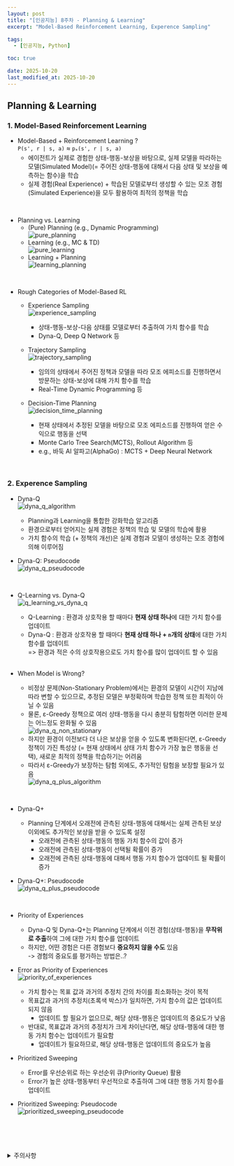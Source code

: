 ```yaml
---
layout: post
title: "[인공지능] 8주차 - Planning & Learning"
excerpt: "Model-Based Reinforcement Learning, Experence Sampling"

tags:
  - [인공지능, Python]

toc: true

date: 2025-10-20
last_modified_at: 2025-10-20
---
```

## Planning & Learning
### 1. Model-Based Reinforcement Learning
- Model-Based + Reinforcement Learning ?  
`P(s', r | s, a)` ≈ `p`<sub>`*`</sub>`(s', r | s, a)`
  - 에이전트가 실제로 경험한 상태-행동-보상을 바탕으로, 실제 모델을 따라하는 모델(Simulated Model)(= 주어진 상태-행동에 대해서 다음 상태 및 보상을 예측하는 함수)을 학습
  - 실제 경험(Real Experience) + 학습된 모델로부터 생성할 수 있는 모조 경험(Simulated Experience)을 모두 활용하여 최적의 정책을 학습  

<br>

- Planning vs. Learning
  - (Pure) Planning (e.g., Dynamic Programming)  
  ![pure_planning][def]  
  - Learning (e.g., MC & TD)  
  ![pure_learning][def2]  
  - Learning + Planning  
  ![learning_planning][def3]  

<br>

- Rough Categories of Model-Based RL
  - Experience Sampling  
  ![experience_sampling][def4]
    - 상태-행동-보상-다음 상태를 모델로부터 추출하여 가치 함수를 학습  
    - Dyna-Q, Deep Q Network 등

  - Trajectory Sampling  
  ![trajectory_sampling][def5]  
    - 임의의 상태에서 주어진 정책과 모델을 따라 모조 에피소드를 진행하면서 방문하는 상태-보상에 대해 가치 함수를 학습
    - Real-Time Dynamic Programming 등

  - Decision-Time Planning  
  ![decision_time_planning][def6]  
    - 현재 상태에서 추정된 모델을 바탕으로 모조 에피소드를 진행하여 얻은 수익으로 행동을 선택
    - Monte Carlo Tree Search(MCTS), Rollout Algorithm 등  
    - e.g., 바둑 AI 알파고(AlphaGo) : MCTS + Deep Neural Network

<br>

### 2. Experence Sampling
- Dyna-Q  
![dyna_q_algorithm][def7]  
  - Planning과 Learning을 통합한 강화학습 알고리즘
  - 환경으로부터 얻어지는 실제 경험은 정책의 학습 및 모델의 학습에 활용
  - 가치 함수의 학습 (+ 정책의 개선)은 실제 경험과 모델이 생성하는 모조 경험에 의해 이루어짐  

- Dyna-Q: Pseudocode  
![dyna_q_pseudocode][def8]  

<br>

- Q-Learning vs. Dyna-Q  
![q_learning_vs_dyna_q][def9]  
  - Q-Learning : 환경과 상호작용 할 때마다 **현재 상태 하나**에 대한 가치 함수를 업데이트
  - Dyna-Q : 환경과 상호작용 할 때마다 **현재 상태 하나 + `n`개의 상태**에 대한 가치 함수를 업데이트  
  => 환경과 적은 수의 상호작용으로도 가치 함수를 많이 업데이트 할 수 있음  

  <br>

- When Model is Wrong?
  - 비정상 문제(Non-Stationary Problem)에서는 환경의 모델이 시간이 지남에 따라 변할 수 있으므로, 추정된 모델은 부정확하며 학습한 정책 또한 최적이 아닐 수 있음  
  - 물론, ε-Greedy 정책으로 여러 상태-행동을 다시 충분히 탐험하면 이러한 문제는 어느정도 완화될 수 있음  
  ![dyna_q_non_stationary][def10]  
  - 하지만 환경이 이전보다 더 나은 보상을 얻을 수 있도록 변화된다면, ε-Greedy 정책이 가진 특성상 (= 현재 상태에서 상태 가치 함수가 가장 높은 행동을 선택), 새로운 최적의 정책을 학습하기는 어려움  
  - 따라서 ε-Greedy가 보장하는 탐험 외에도, 추가적인 탐험을 보장할 필요가 있음  
  ![dyna_q_plus_algorithm][def11]  

<br>

- Dyna-Q+
  - Planning 단계에서 오래전에 관측된 상태-행동에 대해서는 실제 관측된 보상 이외에도 추가적인 보상을 받을 수 있도록 설정  
    - 오래전에 관측된 상태-행동의 행동 가치 함수의 값이 증가
    - 오래전에 관측된 상태-행동이 선택될 확률이 증가
    - 오래전에 관측된 상태-행동에 대해서 행동 가치 함수가 업데이트 될 확률이 증가  

- Dyna-Q+: Pseudocode  
![dyna_q_plus_pseudocode][def12]  

<br>

- Priority of Experiences
  - Dyna-Q 및 Dyna-Q+는 Planning 단계에서 이전 경험(상태-행동)을 **무작위로 추출**하여 그에 대한 가치 함수를 업데이트
  - 하지만, 어떤 경험은 다른 경험보다 **중요하지 않을 수도** 있음  
  -> 경험의 중요도를 평가하는 방법은..?  

- Error as Priority of Experiences  
![priority_of_experiences][def13]  
  - 가치 함수는 목표 값과 과거의 추정치 간의 차이를 최소화하는 것이 목적
  - 목표값과 과거의 추정치(초록색 박스)가 일치하면, 가치 함수의 값은 업데이트 되지 않음
    - 업데이트 할 필요가 없으므로, 해당 상태-행동은 업데이트의 중요도가 낮음
  - 반대로, 목표값과 과거의 추정치가 크게 차이난다면, 해당 상태-행동에 대한 행동 가치 함수는 업데이트가 필요함
    - 업데이트가 필요하므로, 해당 상태-행동은 업데이트의 중요도가 높음  

- Prioritized Sweeping
  - Error를 우선순위로 하는 우선순위 큐(Priority Queue) 활용
  - Error가 높은 상태-행동부터 우선적으로 추출하여 그에 대한 행동 가치 함수를 업데이트  

- Prioritized Sweeping: Pseudocode  
![prioritized_sweeping_pseudocode][def14]  

<br>
<br>
<br>
<br>
<details>
<summary>주의사항</summary>
<div markdown=   "1">

이 포스팅은 강원대학교 최우혁 교수님의 인공지능 수업을 들으며 내용을 정리 한 것입니다.  
수업 내용에 대한 저작권은 교수님께 있으니,  
다른 곳으로의 무분별한 내용 복사를 자제해 주세요.

</div>
</details> 

[def]: https://i.imgur.com/cmSTq0E.png
[def2]: https://i.imgur.com/U8ZVMst.png
[def3]: https://i.imgur.com/SMJrI3i.png
[def4]: https://i.imgur.com/uiaFCQr.png
[def5]: https://i.imgur.com/xUg518t.png
[def6]: https://i.imgur.com/1KVexp2.png
[def7]: https://i.imgur.com/o31sVEp.png
[def8]: https://i.imgur.com/BtlGeTp.png
[def9]: https://i.imgur.com/ZDKTNp6.png
[def10]: https://i.imgur.com/q3QZQ8k.png
[def11]: https://i.imgur.com/spybynX.png
[def12]: https://i.imgur.com/ddlAwjh.png
[def13]: https://i.imgur.com/wRejTZO.png
[def14]: https://i.imgur.com/yXyLauP.png